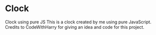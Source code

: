 # Clock
Clock using pure JS
This is a clock created by me using pure JavaScript.
Credits to CodeWithHarry for giving an idea and code for this project.
